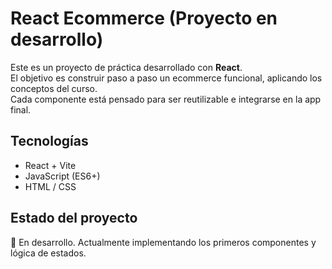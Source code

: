 # React Ecommerce (Proyecto en desarrollo)

Este es un proyecto de práctica desarrollado con **React**.  
El objetivo es construir paso a paso un ecommerce funcional, aplicando los conceptos del curso.  
Cada componente está pensado para ser reutilizable e integrarse en la app final.

## Tecnologías
- React + Vite
- JavaScript (ES6+)
- HTML / CSS

## Estado del proyecto
🚧 En desarrollo. Actualmente implementando los primeros componentes y lógica de estados.